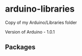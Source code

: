 arduino-libraries
=================

Copy of my Arduino/Libraries folder

Version of Arduino - 1.0.1

Packages
--------

